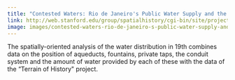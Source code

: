 ```yaml
---
title: "Contested Waters: Rio de Janeiro's Public Water Supply and the Social Structuring of a City"
link: http://web.stanford.edu/group/spatialhistory/cgi-bin/site/project.php?id=1079
image: images/contested-waters-rio-de-janeiro-s-public-water-supply-and-the-social-structuring-of-a-city.jpeg
---
```

The spatially-oriented analysis of the water distribution in 19th combines data on the position of aqueducts, fountains, private taps, the conduit system and the amount of water provided by each of these with the data of the “Terrain of History" project.
